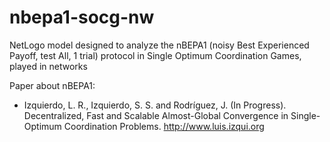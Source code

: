 # nbepa1-socg-nw
NetLogo model designed to analyze the nBEPA1 (noisy Best Experienced Payoff, test All, 1 trial) protocol in Single Optimum Coordination Games, played in networks

Paper about nBEPA1:

- Izquierdo, L. R., Izquierdo, S. S. and Rodríguez, J. (In Progress). Decentralized, Fast and Scalable Almost-Global Convergence in Single-Optimum Coordination Problems. http://www.luis.izqui.org

